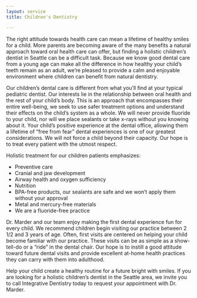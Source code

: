 ```yaml
---
layout: service
title: Children's Dentistry

---
```


The right attitude towards health care can mean a lifetime of healthy smiles for a child. More parents are becoming aware of the many benefits a natural approach toward oral health care can offer, but finding a holistic children’s dentist in Seattle can be a difficult task. Because we know good dental care from a young age can make all the difference in how healthy your child’s teeth remain as an adult, we’re pleased to provide a calm and enjoyable environment where children can benefit from natural dentistry.

Our children’s dental care is different from what you’ll find at your typical pediatric dentist. Our interests lie in the relationship between oral health and the rest of your child’s body. This is an approach that encompasses their entire well-being, we seek to use safer treatment options and understand their effects on the child’s system as a whole. We will never provide fluoride to your child, nor will we place sealants or take x-rays without you knowing about it. Your child’s positive experience at the dental office, allowing them a lifetime of “free from fear” dental experiences is one of our greatest considerations. We will not force a child beyond their capacity. Our hope is to treat every patient with the utmost respect.

Holistic treatment for our children patients emphasizes:

* Preventive care
* Cranial and jaw development
* Airway health and oxygen sufficiency
* Nutrition
* BPA-free products, our sealants are safe and we won’t apply them without your approval
* Metal and mercury-free materials
* We are a fluoride-free practice

Dr. Marder and our team enjoy making the first dental experience fun for every child. We recommend children begin visiting our practice between 2 1/2 and 3 years of age. Often, first visits are centered on helping your child become familiar with our practice. These visits can be as simple as a show-tell-do or a “ride” in the dental chair. Our hope is to instill a good attitude toward future dental visits and provide excellent at-home health practices they can carry with them into adulthood.

Help your child create a healthy routine for a future bright with smiles. If you are looking for a holistic children’s dentist in the Seattle area, we invite you to call Integrative Dentistry today to request your appointment with Dr. Marder.
